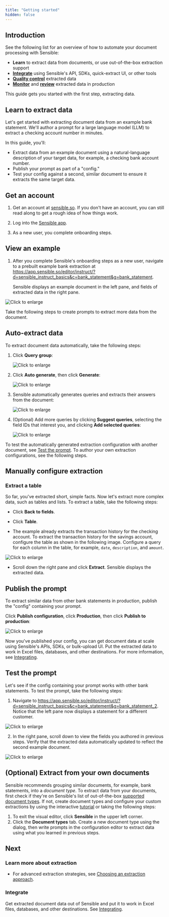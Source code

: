 ```yaml
---
title: "Getting started"
hidden: false
---
```


## Introduction

See the following list for an overview of how to automate your document processing with Sensible:

- **Learn** to extract data from documents, or use out-of-the-box extraction support
- [**Integrate**](doc:integrate) using Sensible's API, SDKs, quick-extract UI, or other tools
- [**Quality control**](doc:validate-extractions) extracted data
-  [**Monitor**](doc:metrics) and [**review**](doc:human-review)  extracted data in production 

This guide gets you started with the first step, extracting data.

## Learn to extract data

Let's get started with extracting document data from an example bank statement. We'll author a prompt for a large language model (LLM) to extract a checking account number in minutes.

 In this guide, you'll:

- Extract data from an example document using a natural-language description of your target data, for example, a checking bank account number. 
- Publish your prompt as part of a "config."
- Test your config against a second, similar document to ensure it extracts the same target data.

## Get an account

1. Get an account at [sensible.so](https://app.sensible.so/register).  If you don't have an account, you can still read along to get a rough idea of how things work.

2. Log into the [Sensible app](https://app.sensible.so/signin/). 

3. As a new user, you complete onboarding steps.

## View an example

1. After you complete Sensible's onboarding steps as a new user, navigate to a prebuilt example bank extraction at <https://app.sensible.so/editor/instruct/?d=sensible_instruct_basics&c=bank_statement&g=bank_statement>. 

   Sensible displays an example document in the left pane, and fields of extracted data in the right pane. 

![Click to enlarge](https://raw.githubusercontent.com/sensible-hq/sensible-docs/main/readme-sync/assets/v0/images/final/quickstart_instruct_1.png)

Take the following steps to create prompts to extract more data from the document.

## Auto-extract data

To extract document data automatically, take the following steps:

1. Click **Query group**:

   ![Click to enlarge](https://raw.githubusercontent.com/sensible-hq/sensible-docs/main/readme-sync/assets/v0/images/final/quickstart_instruct_2.png)

2. Click **Auto generate**, then click **Generate**:

   ![Click to enlarge](https://raw.githubusercontent.com/sensible-hq/sensible-docs/main/readme-sync/assets/v0/images/final/quickstart_instruct_auto.png)

3. Sensible automatically generates queries and extracts their answers from the document:

   ![Click to enlarge](https://raw.githubusercontent.com/sensible-hq/sensible-docs/main/readme-sync/assets/v0/images/final/quickstart_instruct_auto_2.png)

4. (Optional) Add more queries by clicking **Suggest queries**, selecting the field IDs that interest you, and clicking **Add selected queries**:

   ![Click to enlarge](https://raw.githubusercontent.com/sensible-hq/sensible-docs/main/readme-sync/assets/v0/images/final/quickstart_instruct_auto_3.png)

To test the automatically generated extraction configuration with another document,  see [Test the prompt](doc:getting-started-ai#test-the-prompt). To author your own extraction configurations, see the following steps.

## Manually configure extraction

### Extract a table

So far, you've extracted short, simple facts. Now let's extract more complex data, such as tables and lists. To extract a table, take the following steps:

- Click **Back to fields**.

- Click **Table**.

- The example already extracts the transaction history for the checking account. To extract the transaction history for the savings account, configure the table as shown in the following image. Configure a query for each column in the table, for example, `date`, `description`, and `amount`.

![Click to enlarge](https://raw.githubusercontent.com/sensible-hq/sensible-docs/main/readme-sync/assets/v0/images/final/quickstart_instruct_13.png)

- Scroll down the right pane and click **Extract**. Sensible displays the extracted data. 

## Publish the prompt

To extract similar data from other bank statements in production,  publish the "config" containing your prompt.

 Click **Publish configuration**, click **Production**, then click **Publish to production**:

![Click to enlarge](https://raw.githubusercontent.com/sensible-hq/sensible-docs/main/readme-sync/assets/v0/images/final/quickstart_instruct_10.png)

Now you've published your config, you can get document data at scale using Sensible's APIs, SDKs, or bulk-upload UI. Put the extracted data to work in Excel files, databases, and other destinations. For more information, see [Integrating](doc:integrate).

## Test the prompt

Let's see if the config containing your prompt works with other bank statements. To test the prompt, take the following steps:

1. Navigate to <https://app.sensible.so/editor/instruct/?d=sensible_instruct_basics&c=bank_statement&g=bank_statement_2>. Notice that the left pane now displays a statement for a different customer.

![Click to enlarge](https://raw.githubusercontent.com/sensible-hq/sensible-docs/main/readme-sync/assets/v0/images/final/quickstart_instruct_8.png)

2. In the right pane, scroll down to view the fields you authored in previous steps. Verify that the extracted data automatically updated to reflect the second example document.

![Click to enlarge](https://raw.githubusercontent.com/sensible-hq/sensible-docs/main/readme-sync/assets/v0/images/final/quickstart_instruct_9.png)

## (Optional) Extract from your own documents

Sensible recommends grouping similar documents, for example, bank statements, into a *document type*. To extract data from your documents, first check if they're on Sensible's list of out-of-the-box [supported document types](doc:library-quickstart). If not, create document types and configure your custom extractions by using the interactive [tutorial](https://app.sensible.so/tutorial/) or taking the following steps:

1. To exit the visual editor, click **Sensible** in the upper left corner.
2. Click the **Document types** tab. Create a new document type using the dialog, then write prompts in the configuration editor to extract data using what you learned in previous steps.

## Next

### Learn more about extraction

- For advanced extraction strategies, see [Choosing an extraction approach](doc:author).


### Integrate

Get extracted document data out of Sensible and put it to work in Excel files, databases, and other destinations. See [Integrating](doc:integrate).




